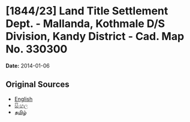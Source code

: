 # [1844/23] Land Title Settlement Dept. - Mallanda, Kothmale D/S Division, Kandy District - Cad. Map No. 330300

**Date:** 2014-01-06

## Original Sources

- [English](https://documents.gov.lk/view/extra-gazettes/2014/1/1844-23_E.pdf)
- [සිංහල](https://documents.gov.lk/view/extra-gazettes/2014/1/1844-23_S.pdf)
- [தமிழ்](https://documents.gov.lk/view/extra-gazettes/2014/1/1844-23_T.pdf)
